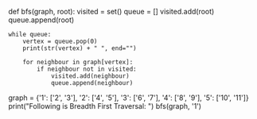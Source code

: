 def bfs(graph, root):
    visited = set()
    queue = []
    visited.add(root)
    queue.append(root)

    while queue:
        vertex = queue.pop(0)
        print(str(vertex) + " ", end="")

        for neighbour in graph[vertex]:
            if neighbour not in visited:
                visited.add(neighbour)
                queue.append(neighbour)



graph = {'1': ['2', '3'], '2': ['4', '5'], '3': ['6', '7'], '4': ['8', '9'], '5': ['10', '11']}
print("Following is Breadth First Traversal: ")
bfs(graph, '1')
